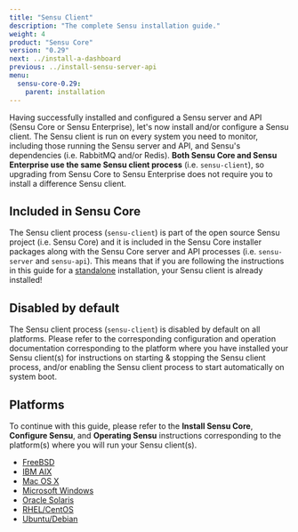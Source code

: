 ```yaml
---
title: "Sensu Client"
description: "The complete Sensu installation guide."
weight: 4
product: "Sensu Core"
version: "0.29"
next: ../install-a-dashboard
previous: ../install-sensu-server-api
menu:
  sensu-core-0.29:
    parent: installation
---
```


Having successfully installed and configured a Sensu server and API (Sensu Core
or Sensu Enterprise), let's now install and/or configure a Sensu client. The
Sensu client is run on every system you need to monitor, including those running
the Sensu server and API, and Sensu's dependencies (i.e. RabbitMQ and/or
Redis). **Both Sensu Core and Sensu Enterprise use the same Sensu client
process** (i.e. `sensu-client`), so upgrading from Sensu Core to Sensu
Enterprise does not require you to install a difference Sensu client.

## Included in Sensu Core

The Sensu client process (`sensu-client`) is part of the open source Sensu
project (i.e. Sensu Core) and it is included in the Sensu Core installer
packages along with the Sensu Core server and API processes (i.e. `sensu-server`
and `sensu-api`). This means that if you are following the instructions in this
guide for a [standalone][1] installation, your Sensu client is already
installed!

## Disabled by default

The Sensu client process (`sensu-client`) is disabled by default on all
platforms. Please refer to the corresponding configuration and operation
documentation corresponding to the platform where you have installed your Sensu
client(s) for instructions on starting & stopping the Sensu client process,
and/or enabling the Sensu client process to start automatically on system boot.

## Platforms

To continue with this guide, please refer to the **Install Sensu Core**,
**Configure Sensu**, and **Operating Sensu** instructions corresponding to the
platform(s) where you will run your Sensu client(s).

- [FreeBSD](../../platforms/sensu-on-freebsd/#sensu-core)
- [IBM AIX](../../platforms/sensu-on-ibm-aix/#sensu-core)
- [Mac OS X](../../platforms/sensu-on-mac-os-x/#sensu-core)
- [Microsoft Windows](../../platforms/sensu-on-microsoft-windows/#sensu-core)
- [Oracle Solaris](../../platforms/sensu-on-oracle-solaris/#sensu-core)
- [RHEL/CentOS](../../platforms/sensu-on-rhel-centos/#sensu-core)
- [Ubuntu/Debian](../../platforms/sensu-on-ubuntu-debian/#sensu-core)


[1]: ../installation-strategies#standalone
